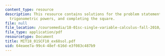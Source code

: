 ```yaml
---
content_type: resource
description: This resource contains solutions for the problem statements related to
  trigonometric powers, and completing the square.
file: null
file_location: /coursemedia/18-01sc-single-variable-calculus-fall-2010/64eaee7a99c448ef616de3f083c487b9_MIT18_01SCF10_ex68sol.pdf
file_type: application/pdf
resourcetype: Document
title: MIT18_01SCF10_ex68sol.pdf
uid: 64eaee7a-99c4-48ef-616d-e3f083c487b9
---
```

